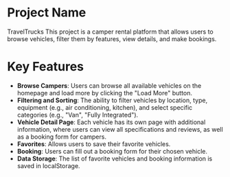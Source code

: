 # Project Name
TravelTrucks
This project is a camper rental platform that allows users to browse vehicles, filter them by features, view details, and make bookings.

# Key Features
- **Browse Campers**: Users can browse all available vehicles on the homepage and load more by clicking the "Load More" button.
- **Filtering and Sorting**: The ability to filter vehicles by location, type, equipment (e.g., air conditioning, kitchen), and select specific categories (e.g., "Van", "Fully Integrated").
- **Vehicle Detail Page**: Each vehicle has its own page with additional information, where users can view all specifications and reviews, as well as a booking form for campers.
- **Favorites**: Allows users to save their favorite vehicles.
- **Booking**: Users can fill out a booking form for their chosen vehicle.
- **Data Storage**: The list of favorite vehicles and booking information is saved in localStorage.

